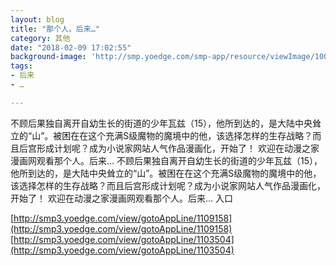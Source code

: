 ```yaml
---
layout: blog
title: "那个人。后来…"
category: 其他
date: "2018-02-09 17:02:55"
background-image: 'http://smp.yoedge.com/smp-app/resource/viewImage/1003501appline.png'
tags:
- 后来
- …

---
```

不顾后果独自离开自幼生长的街道的少年瓦兹（15），他所到达的，是大陆中央耸立的“山”。被困在在这个充满S级魔物的魔境中的他，该选择怎样的生存战略？而且后宫形成计划呢？成为小说家网站人气作品漫画化，开始了！  欢迎在动漫之家漫画网观看那个人。后来…
不顾后果独自离开自幼生长的街道的少年瓦兹（15），他所到达的，是大陆中央耸立的“山”。被困在在这个充满S级魔物的魔境中的他，该选择怎样的生存战略？而且后宫形成计划呢？成为小说家网站人气作品漫画化，开始了！  欢迎在动漫之家漫画网观看那个人。后来…
入口

[http://smp3.yoedge.com/view/gotoAppLine/1109158](http://smp3.yoedge.com/view/gotoAppLine/1109158)
[http://smp3.yoedge.com/view/gotoAppLine/1103504](http://smp3.yoedge.com/view/gotoAppLine/1103504)

        
